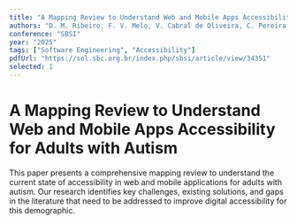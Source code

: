 ```yaml
---
title: "A Mapping Review to Understand Web and Mobile Apps Accessibility for Adults with Autism"
authors: "D. M. Ribeiro, F. V. Melo, V. Cabral de Oliveira, C. Pereira, A. P. C. Steinmacher, K. Gama"
conference: "SBSI"
year: "2025"
tags: ["Software Engineering", "Accessibility"]
pdfUrl: "https://sol.sbc.org.br/index.php/sbsi/article/view/34351"
selected: 1
---
```


# A Mapping Review to Understand Web and Mobile Apps Accessibility for Adults with Autism

This paper presents a comprehensive mapping review to understand the current state of accessibility in web and mobile applications for adults with autism. Our research identifies key challenges, existing solutions, and gaps in the literature that need to be addressed to improve digital accessibility for this demographic.
